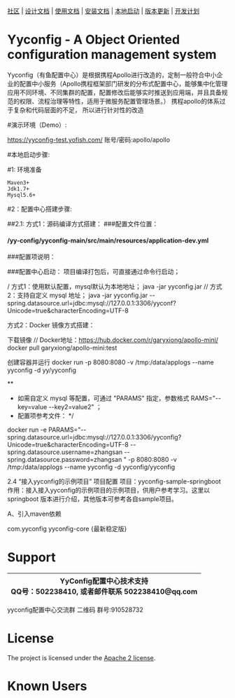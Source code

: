  [社区](xxxxx) | [设计文档](doc/design.md) | [使用文档](doc/user_guide.md) | [安装文档](doc/install.md) | [本地启动](doc/releases.md) | [版本更新](doc/releases.md) | [开发计划](doc/plain.md) 

# Yyconfig - A Object Oriented configuration management system



Yyconfig（有鱼配置中心）是根据携程Apollo进行改造的，定制一般符合中小企业的配置中小服务（Apollo携程框架部门研发的分布式配置中心，能够集中化管理应用不同环境、不同集群的配置，配置修改后能够实时推送到应用端，并且具备规范的权限、流程治理等特性，适用于微服务配置管理场景。）
携程apollo的体系过于复杂和代码层面的不足， 所以进行针对性的改造

#演示环境（Demo）:

https://yyconfig-test.yofish.com/
账号/密码:apollo/apollo

#本地启动步骤:


#1: 环境准备
```
Maven3+
Jdk1.7+
Mysql5.6+
```


#2：配置中心搭建步骤:

##2.1: 方式1：源码编译方式搭建：
###配置文件位置：
#### /yy-config/yyconfig-main/src/main/resources/application-dev.yml

###配置项说明：

###配置中心启动：
项目编译打包后，可直接通过命令行启动；


/ 方式1：使用默认配置，mysql默认为本地地址；
java -jar yyconfig.jar
// 方式2：支持自定义 mysql 地址；
java -jar yyconfig.jar --spring.datasource.url=jdbc:mysql://127.0.0.1:3306/yyconf?Unicode=true&characterEncoding=UTF-8

方式2：Docker 镜像方式搭建：

下载镜像
// Docker地址：https://hub.docker.com/r/garyxiong/apollo-mini/
docker pull garyxiong/apollo-mini:test

创建容器并运行
docker run -p 8080:8080 -v /tmp:/data/applogs --name yyconfig  -d yy/yyconfig

**
* 如需自定义 mysql 等配置，可通过 "PARAMS" 指定，参数格式 RAMS="--key=value  --key2=value2" ；
* 配置项参考文件：
*/

docker run -e PARAMS="--spring.datasource.url=jdbc:mysql://127.0.0.1:3306/yyconfig?Unicode=true&characterEncoding=UTF-8 --spring.datasource.username=zhangsan --spring.datasource.password=zhangsan " -p 8080:8080 -v /tmp:/data/applogs --name yyconfig  -d yyconfig/yyconfig


2.4 “接入yyconfig的示例项目” 项目配置
项目：yyconfig-sample-springboot
作用：接入接入yyconfig的示例项目的示例项目，供用户参考学习。这里以 springboot 版本进行介绍，其他版本可参考各自sample项目。

A、引入maven依赖
<!-- yyconfig-client -->
<dependency>
    <groupId>com.yyconfig</groupId>
    <artifactId>yyconfig-core</artifactId>
    <version>{最新稳定版}</version>
</dependency>



# Support
<table>
  <thead>
    <th>YyConfig配置中心技术支持<br />QQ号：502238410, 或者邮件联系 502238410@qq.com</th>
  </thead>
  <tbody>
  </tbody>
</table>

yyconfig配置中心交流群
二维码
群号:910528732

# License
The project is licensed under the [Apache 2 license](https://github.com/ctripcorp/apollo/blob/master/LICENSE).

# Known Users



